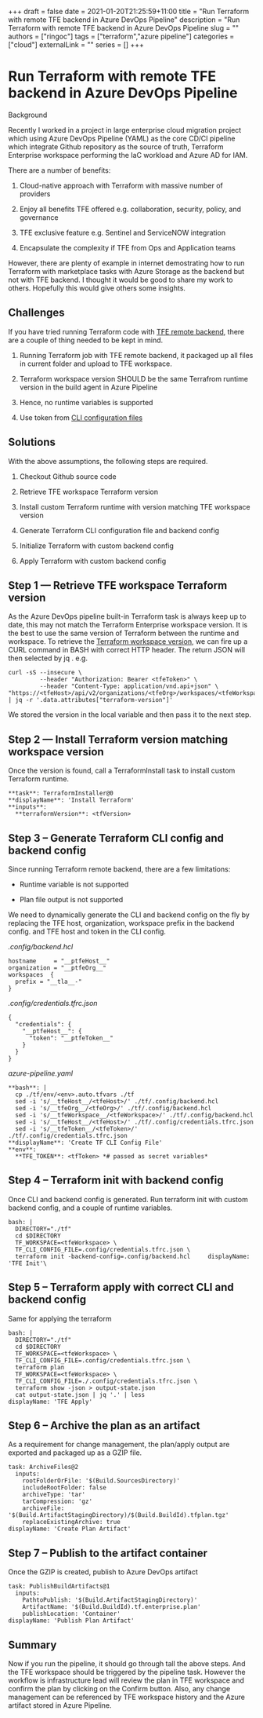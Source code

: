 +++ 
draft = false
date = 2021-01-20T21:25:59+11:00
title = "Run Terraform with remote TFE backend in Azure DevOps Pipeline"
description = "Run Terraform with remote TFE backend in Azure DevOps Pipeline
slug = ""
authors = ["ringoc"]
tags = ["terraform","azure pipeline"]
categories = ["cloud"]
externalLink = ""
series = []
+++

# Run Terraform with remote TFE backend in Azure DevOps Pipeline

Background

Recently I worked in a project in large enterprise cloud migration project which using Azure DevOps Pipeline (YAML) as the core CD/CI pipeline which integrate Github repository as the source of truth, Terraform Enterprise workspace performing the IaC workload and Azure AD for IAM.

There are a number of benefits:

1. Cloud-native approach with Terraform with massive number of providers

1. Enjoy all benefits TFE offered e.g. collaboration, security, policy, and governance

1. TFE exclusive feature e.g. Sentinel and ServiceNOW integration

1. Encapsulate the complexity if TFE from Ops and Application teams

However, there are plenty of example in internet demostrating how to run Terraform with marketplace tasks with Azure Storage as the backend but not with TFE backend. I thought it would be good to share my work to others. Hopefully this would give others some insights.

## Challenges

If you have tried running Terraform code with [TFE remote backend](https://www.terraform.io/docs/backends/types/remote.html), there are a couple of thing needed to be kept in mind.

1. Running Terraform job with TFE remote backend, it packaged up all files in current folder and upload to TFE workspace.

1. Terraform workspace version SHOULD be the same Terrafrom runtime version in the build agent in Azure Pipeline

1. Hence, no runtime variables is supported

1. Use token from [CLI configuration files](https://www.terraform.io/docs/commands/cli-config.html)

## Solutions

With the above assumptions, the following steps are required.

1. Checkout Github source code

1. Retrieve TFE workspace Terraform version

1. Install custom Terraform runtime with version matching TFE workspace version

1. Generate Terraform CLI configuration file and backend config

1. Initialize Terraform with custom backend config

1. Apply Terraform with custom backend config

## Step 1 — Retrieve TFE workspace Terraform version

As the Azure DevOps pipeline built-in Terraform task is always keep up to date, this may not match the Terraform Enterprise workspace version. It is the best to use the same version of Terraform between the runtime and workspace. To retrieve the [Terraform workspace version](https://www.terraform.io/docs/cloud/api/workspaces.html), we can fire up a CURL command in BASH with correct HTTP header. The return JSON will then selected by jq . e.g.

    curl -sS --insecure \
             --header "Authorization: Bearer <tfeToken>" \ 
             --header "Content-Type: application/vnd.api+json" \    "https://<tfeHost>/api/v2/organizations/<tfeOrg>/workspaces/<tfeWorkspace>" 
    | jq -r '.data.attributes["terraform-version"]'

We stored the version in the local variable and then pass it to the next step.

## Step 2 — Install Terraform version matching workspace version

Once the version is found, call a TerraformInstall task to install custom Terraform runtime.

    **task**: TerraformInstaller@0     
    **displayName**: 'Install Terraform'     
    **inputs**:       
      **terraformVersion**: <tfVersion>

## Step 3 – Generate Terraform CLI config and backend config

Since running Terraform remote backend, there are a few limitations:

* Runtime variable is not supported

* Plan file output is not supported

We need to dynamically generate the CLI and backend config on the fly by replacing the TFE host, organization, workspace prefix in the backend config. and TFE host and token in the CLI config.

*.config/backend.hcl*

    hostname     = "__ptfeHost__"
    organization = "__ptfeOrg__"
    workspaces  {
      prefix = "__tla__-"
    }

*.config/credentials.tfrc.json*

    {
      "credentials": {
        "__ptfeHost__": {
          "token": "__ptfeToken__"
        }
      }
    }

*azure-pipeline.yaml*

    **bash**: |       
      cp ./tf/env/<env>.auto.tfvars ./tf    
      sed -i 's/__tfeHost__/<tfeHost>/' ./tf/.config/backend.hcl       
      sed -i 's/__tfeOrg__/<tfeOrg>/' ./tf/.config/backend.hcl       
      sed -i 's/__tfeWorkspace__/<tfeWorkspace>/' ./tf/.config/backend.hcl       
      sed -i 's/__tfeHost__/<tfeHost>/' ./tf/.config/credentials.tfrc.json         
      sed -i 's/__tfeToken__/<tfeToken>/'            ./tf/.config/credentials.tfrc.json     
    **displayName**: 'Create TF CLI Config File'     
    **env**:       
      **TFE_TOKEN**: <tfToken> *# passed as secret variables*

## Step 4 – Terraform init with backend config

Once CLI and backend config is generated. Run terraform init with custom backend config, and a couple of runtime variables.

    bash: |       
      DIRECTORY="./tf"       
      cd $DIRECTORY       
      TF_WORKSPACE=<tfeWorkspace> \
      TF_CLI_CONFIG_FILE=.config/credentials.tfrc.json \
      terraform init -backend-config=.config/backend.hcl     displayName: 'TFE Init'\

## Step 5 – Terraform apply with correct CLI and backend config

Same for applying the terraform

    bash: |       
      DIRECTORY="./tf"       
      cd $DIRECTORY       
      TF_WORKSPACE=<tfeWorkspace> \    
      TF_CLI_CONFIG_FILE=.config/credentials.tfrc.json \
      terraform plan 
      TF_WORKSPACE=<tfeWorkspace> \
      TF_CLI_CONFIG_FILE=./.config/credentials.tfrc.json \
      terraform show -json > output-state.json       
      cat output-state.json | jq '.' | less     
    displayName: 'TFE Apply'

## Step 6 – Archive the plan as an artifact

As a requirement for change management, the plan/apply output are exported and packaged up as a GZIP file.

    task: ArchiveFiles@2     
      inputs:       
        rootFolderOrFile: '$(Build.SourcesDirectory)'            
        includeRootFolder: false       
        archiveType: 'tar'       
        tarCompression: 'gz'       
        archiveFile: '$(Build.ArtifactStagingDirectory)/$(Build.BuildId).tfplan.tgz'       
        replaceExistingArchive: true       
    displayName: 'Create Plan Artifact'

## Step 7 – Publish to the artifact container

Once the GZIP is created, publish to Azure DevOps artifact

    task: PublishBuildArtifacts@1     
      inputs:       
        PathtoPublish: '$(Build.ArtifactStagingDirectory)'       
        ArtifactName: '$(Build.BuildId).tf.enterprise.plan'           
        publishLocation: 'Container'       
    displayName: 'Publish Plan Artifact'

## Summary

Now if you run the pipeline, it should go through tall the above steps. And the TFE workspace should be triggered by the pipeline task. However the workflow is infrastructure lead will review the plan in TFE workspace and confirm the plan by clicking on the Confirm button. Also, any change management can be referenced by TFE workspace history and the Azure artifact stored in Azure Pipeline.  

